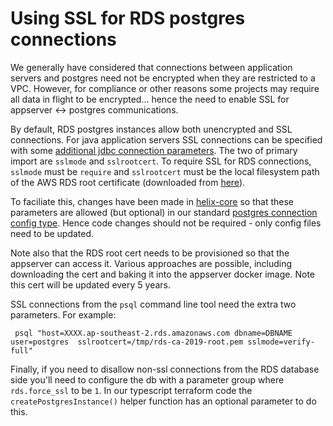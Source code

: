 # Using SSL for RDS postgres connections
We generally have considered that connections between application servers and postgres need not be
encrypted when they are restricted to a VPC. However, for compliance or other reasons some projects may
require all data in flight to be encrypted... hence the need to enable SSL for appserver <-> postgres communications.

By default, RDS postgres instances allow both unencrypted and SSL connections. For java application servers
SSL connections can be specified with some [additional jdbc connection parameters][jdbc]. The two of primary
import are `sslmode` and `sslrootcert`. To require SSL for RDS connections, `sslmode` must be `require` and `sslrootcert`
must be the local filesystem path of the AWS RDS root certificate (downloaded from [here][awsrootcert]).

To faciliate this, changes have been made in [helix-core][] so that these parameters are allowed (but optional) in
our standard [postgres connection config type][configadl]. Hence code changes should not be required - only
config files need to be updated.

Note also that the RDS root cert needs to be provisioned so that the appserver can access it. Various approaches
are possible, including downloading the cert and baking it into the appserver docker image. Note this cert will
be updated every 5 years.

SSL connections from the `psql` command line tool need the extra two parameters. For example:

```
 psql "host=XXXX.ap-southeast-2.rds.amazonaws.com dbname=DBNAME user=postgres  sslrootcert=/tmp/rds-ca-2019-root.pem sslmode=verify-full"
```

Finally, if you need to disallow non-ssl connections from the RDS database side you'll need to configure
the db with a parameter group where `rds.force_ssl` to be `1`. In our typescript terraform code the `createPostgresInstance()` helper function has an optional parameter to do this.

[jdbc]:https://jdbc.postgresql.org/documentation/head/connect.html#ssl
[awsrootcert]:https://s3.amazonaws.com/rds-downloads/rds-ca-2019-root.pem
[helix-core]:https://github.com/helix-collective/helix-core
[configadl]:https://github.com/helix-collective/helix-core/blob/master/adl/common/config/db.adl#L5


